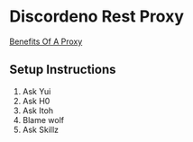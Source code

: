 # Discordeno Rest Proxy

[Benefits Of A Proxy](https://discordeno.js.org/docs/intro#rest)

## Setup Instructions

1. Ask Yui
2. Ask H0
3. Ask Itoh
4. Blame wolf
5. Ask Skillz
